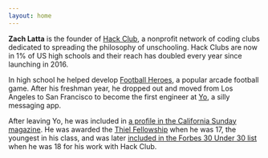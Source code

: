 ```yaml
---
layout: home
---
```


**Zach Latta** is the founder of [Hack Club](https://hackclub.com), a nonprofit network of coding clubs dedicated to spreading the philosophy of unschooling. Hack Clubs are now in 1% of US high schools and their reach has doubled every year since launching in 2016.

In high school he helped develop [Football Heroes](https://play.google.com/store/apps/details?id=com.rungames.footballheroespro2017), a popular arcade football game. After his freshman year, he dropped out and moved from Los Angeles to San Francisco to become the first engineer at [Yo](http://www.bbc.com/news/technology-28247504), a silly messaging app.

After leaving Yo, he was included in [a profile in the California Sunday magazine](https://stories.californiasunday.com/2015-06-07/real-teenagers-silicon-valley/). He was awarded the [Thiel Fellowship](https://en.wikipedia.org/wiki/Thiel_Fellowship) when he was 17, the youngest in his class, and was later [included in the Forbes 30 Under 30 list](http://www.businessinsider.com/zach-lattas-hacker-club-got-him-on-forbes-30-under-30-2016-1) when he was 18 for his work with Hack Club.
